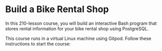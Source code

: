 # Build a Bike Rental Shop

In this 210-lesson course, you will build an interactive Bash program that stores rental information for your bike rental shop using PostgreSQL.

This course runs in a virtual Linux machine using Gitpod. Follow these instructions to start the course: